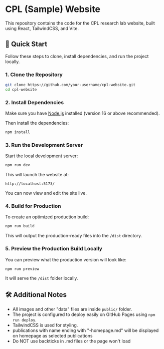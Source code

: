 # CPL (Sample) Website 

This repository contains the code for the CPL research lab website, built using React, TailwindCSS, and Vite.

## 🚀 Quick Start

Follow these steps to clone, install dependencies, and run the project locally.

### 1. Clone the Repository

```bash
git clone https://github.com/your-username/cpl-website.git
cd cpl-website
```

### 2. Install Dependencies

Make sure you have [Node.js](https://nodejs.org/) installed (version 16 or above recommended).

Then install the dependencies:

```bash
npm install
```

### 3. Run the Development Server

Start the local development server:

```bash
npm run dev
```

This will launch the website at:

```
http://localhost:5173/
```

You can now view and edit the site live.

### 4. Build for Production

To create an optimized production build:

```bash
npm run build
```

This will output the production-ready files into the `/dist` directory.

### 5. Preview the Production Build Locally

You can preview what the production version will look like:

```bash
npm run preview
```

It will serve the `/dist` folder locally.

## 🛠 Additional Notes

- All images and other "data" files are inside `public/` folder.
- The project is configured to deploy easily on GitHub Pages using `npm run deploy`.
- TailwindCSS is used for styling.
- publications with name ending with "-homepage.md" will be displayed on homepage as selected publications
- Do NOT use backticks in .md files or the page won't load
